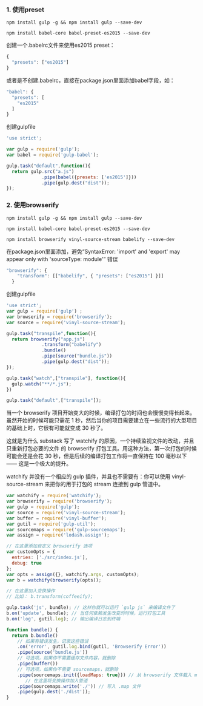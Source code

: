 ### 1. 使用preset

`npm install gulp -g && npm install gulp --save-dev`

`npm install babel-core babel-preset-es2015 --save-dev`

创建一个.babelrc文件来使用es2015 preset：

```javascript
{
  "presets": ["es2015"]
}
```

或者是不创建.babelrc，直接在package.json里面添加babel字段，如：

```javascript
"babel": {
  "presets": [
    "es2015"
  ]
}
```

创建gulpfile

```javascript
'use strict';

var gulp = require('gulp');
var babel = require('gulp-babel');

gulp.task("default",function(){
  return gulp.src("a.js")
             .pipe(babel({presets: ['es2015']}))
             .pipe(gulp.dest("dist"));
});
```

### 2. 使用browserify


`npm install gulp -g && npm install gulp --save-dev`

`npm install babel-core babel-preset-es2015 --save-dev`

`npm install browserify vinyl-source-stream babelify --save-dev`

在package.json里面添加，避免“SyntaxError: 'import' and 'export' may appear only with 'sourceType: module'” 错误

```javascript
"browserify": {
    "transform": [["babelify", { "presets": ["es2015"] }]]
  }
```

创建gulpfile

```javascript
'use strict';
var gulp = require('gulp') ;
var browserify = require('browserify');
var source = require('vinyl-source-stream');

gulp.task("transpile",function(){
  return browserify("app.js")
             .transform("babelify")
             .bundle()
             .pipe(source("bundle.js"))
             .pipe(gulp.dest("dist"));
});

gulp.task("watch",["transpile"], function(){
  gulp.watch("**/*.js");
})

gulp.task("default",["transpile"]);
```

当一个 browserify 项目开始变大的时候，编译打包的时间也会慢慢变得长起来。虽然开始的时候可能只需花 1 秒，然后当你的项目需要建立在一些流行的大型项目的基础上时，它很有可能就变成 30 秒了。

这就是为什么 substack 写了 watchify 的原因，一个持续监视文件的改动，并且 只重新打包必要的文件 的 browserify 打包工具。用这种方法，第一次打包的时候可能会还是会花 30 秒，但是后续的编译打包工作将一直保持在 100 毫秒以下 —— 这是一个极大的提升。

watchify 并没有一个相应的 gulp 插件，并且也不需要有：你可以使用 vinyl-source-stream 来把你的用于打包的 stream 连接到 gulp 管道中。

```javascript
var watchify = require('watchify');
var browserify = require('browserify');
var gulp = require('gulp');
var source = require('vinyl-source-stream');
var buffer = require('vinyl-buffer');
var gutil = require('gulp-util');
var sourcemaps = require('gulp-sourcemaps');
var assign = require('lodash.assign');

// 在这里添加自定义 browserify 选项
var customOpts = {
  entries: ['./src/index.js'],
  debug: true
};
var opts = assign({}, watchify.args, customOpts);
var b = watchify(browserify(opts));

// 在这里加入变换操作
// 比如： b.transform(coffeeify);

gulp.task('js', bundle); // 这样你就可以运行 `gulp js` 来编译文件了
b.on('update', bundle); // 当任何依赖发生改变的时候，运行打包工具
b.on('log', gutil.log); // 输出编译日志到终端

function bundle() {
  return b.bundle()
    // 如果有错误发生，记录这些错误
    .on('error', gutil.log.bind(gutil, 'Browserify Error'))
    .pipe(source('bundle.js'))
    // 可选项，如果你不需要缓存文件内容，就删除
    .pipe(buffer())
    // 可选项，如果你不需要 sourcemaps，就删除
    .pipe(sourcemaps.init({loadMaps: true})) // 从 browserify 文件载入 map
       // 在这里将变换操作加入管道
    .pipe(sourcemaps.write('./')) // 写入 .map 文件
    .pipe(gulp.dest('./dist'));
}
```
